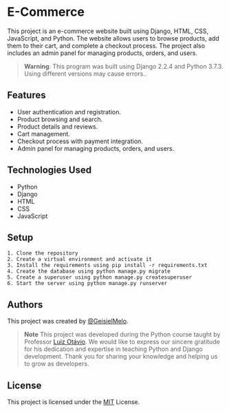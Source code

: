 # E-Commerce
This project is an e-commerce website built using Django, HTML, CSS, JavaScript, and Python. The website allows users to browse products, add them to their cart, and complete a checkout process. The project also includes an admin panel for managing products, orders, and users.

> **Warning**: This program was built using Django 2.2.4 and Python 3.7.3. Using different versions may cause errors..

## Features
- User authentication and registration.
- Product browsing and search.
- Product details and reviews.
- Cart management.
- Checkout process with payment integration.
- Admin panel for managing products, orders, and users.

## Technologies Used
- Python
- Django
- HTML
- CSS
- JavaScript

## Setup
    1. Clone the repository
    2. Create a virtual environment and activate it
    3. Install the requirements using pip install -r requirements.txt
    4. Create the database using python manage.py migrate
    5. Create a superuser using python manage.py createsuperuser
    6. Start the server using python manage.py runserver

## Authors
This project was created by [@GeisielMelo](https://github.com/GeisielMelo).

> **Note** This project was developed during the Python course taught by Professor [Luiz Otávio](https://github.com/luizomf). We would like to express our sincere gratitude for his dedication and expertise in teaching Python and Django development. Thank you for sharing your knowledge and helping us to grow as developers.
## License
This project is licensed under the [MIT](https://github.com/GeisielMelo/E-commerce/blob/main/LICENSE) License.